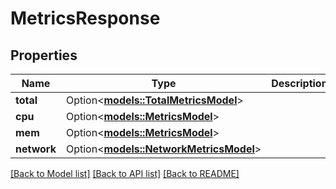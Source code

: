 # MetricsResponse

## Properties

Name | Type | Description | Notes
------------ | ------------- | ------------- | -------------
**total** | Option<[**models::TotalMetricsModel**](TotalMetricsModel.md)> |  | [optional]
**cpu** | Option<[**models::MetricsModel**](MetricsModel.md)> |  | [optional]
**mem** | Option<[**models::MetricsModel**](MetricsModel.md)> |  | [optional]
**network** | Option<[**models::NetworkMetricsModel**](NetworkMetricsModel.md)> |  | [optional]

[[Back to Model list]](../README.md#documentation-for-models) [[Back to API list]](../README.md#documentation-for-api-endpoints) [[Back to README]](../README.md)


